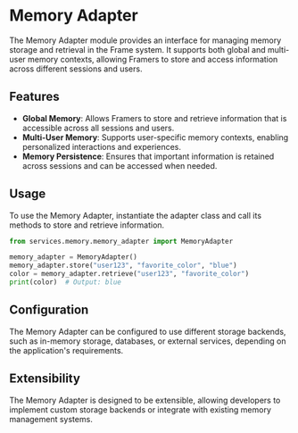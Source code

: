 # Memory Adapter

The Memory Adapter module provides an interface for managing memory storage and retrieval in the Frame system. It supports both global and multi-user memory contexts, allowing Framers to store and access information across different sessions and users.

## Features

- **Global Memory**: Allows Framers to store and retrieve information that is accessible across all sessions and users.
- **Multi-User Memory**: Supports user-specific memory contexts, enabling personalized interactions and experiences.
- **Memory Persistence**: Ensures that important information is retained across sessions and can be accessed when needed.

## Usage

To use the Memory Adapter, instantiate the adapter class and call its methods to store and retrieve information.

```python
from services.memory.memory_adapter import MemoryAdapter

memory_adapter = MemoryAdapter()
memory_adapter.store("user123", "favorite_color", "blue")
color = memory_adapter.retrieve("user123", "favorite_color")
print(color)  # Output: blue
```

## Configuration

The Memory Adapter can be configured to use different storage backends, such as in-memory storage, databases, or external services, depending on the application's requirements.

## Extensibility

The Memory Adapter is designed to be extensible, allowing developers to implement custom storage backends or integrate with existing memory management systems.
